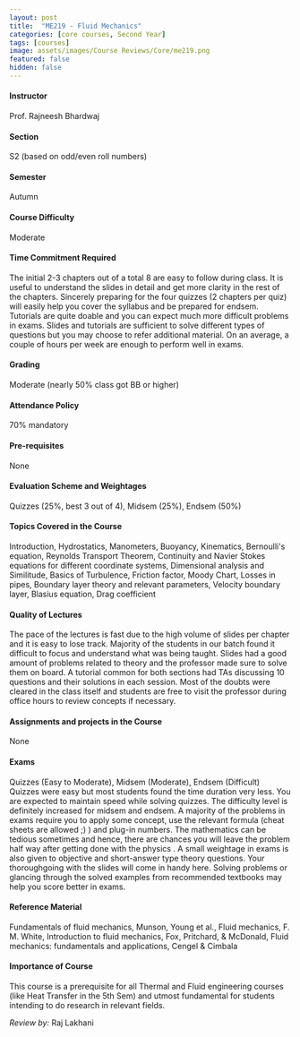```yaml
---
layout: post
title:  "ME219 - Fluid Mechanics"
categories: [core courses, Second Year]
tags: [courses]
image: assets/images/Course Reviews/Core/me219.png
featured: false
hidden: false
---
```


#### Instructor
Prof. Rajneesh Bhardwaj 

#### Section
S2 (based on odd/even roll numbers)	

#### Semester
Autumn

#### Course Difficulty
Moderate 

#### Time Commitment Required
The initial 2-3 chapters out of a total 8 are easy to follow during class. It is useful to understand the slides in detail and get more clarity in the rest of the chapters. Sincerely preparing for the four quizzes (2 chapters per quiz) will easily help you cover the syllabus and be prepared for endsem. Tutorials are quite doable and you can expect much more difficult problems in exams. Slides and tutorials are sufficient to solve different types of questions but you may choose to refer additional material. On an average, a couple of hours per week are enough to perform well in exams. 

#### Grading
Moderate (nearly 50% class got BB or higher)

#### Attendance Policy
70% mandatory 	

#### Pre-requisites
None

#### Evaluation Scheme and Weightages
Quizzes (25%, best 3 out of 4), Midsem (25%), Endsem (50%)

#### Topics Covered in the Course
Introduction, Hydrostatics, Manometers, Buoyancy, Kinematics, Bernoulli's equation, Reynolds Transport Theorem, Continuity and Navier Stokes equations for different coordinate systems, Dimensional analysis and Similitude, Basics of Turbulence, Friction factor, Moody Chart, Losses in pipes, Boundary layer theory and relevant parameters, Velocity boundary layer, Blasius equation, Drag coefficient 

#### Quality of Lectures
The pace of the lectures is fast due to the high volume of slides per chapter and it is easy to lose track. Majority of the students in our batch found it difficult to focus and understand what was being taught. Slides had a good amount of problems related to theory and the professor made sure to solve them on board. A tutorial common for both sections had TAs discussing 10 questions and their solutions in each session. Most of the doubts were cleared in the class itself and students are free to visit the professor during office hours to review concepts if necessary. 

#### Assignments and projects in the Course
None

#### Exams
Quizzes (Easy to Moderate), Midsem (Moderate), Endsem (Difficult)
Quizzes were easy but most students found the time duration very less. You are expected to maintain speed while solving quizzes. The difficulty level is definitely increased for midsem and endsem. A majority of the problems in exams require you to apply some concept, use the relevant formula (cheat sheets are allowed ;) ) and plug-in numbers. The mathematics can be tedious sometimes and hence, there are chances you will leave the problem half way after getting done with the physics . A small weightage in exams is also given to objective and short-answer type theory questions. Your thoroughgoing with the slides will come in handy here. Solving problems or glancing through the solved examples from recommended textbooks may help you score better in exams. 

#### Reference Material
Fundamentals of fluid mechanics, Munson, Young et al., Fluid mechanics, F. M. White, Introduction to fluid mechanics, Fox, Pritchard, & McDonald, Fluid mechanics: fundamentals and applications, Cengel & Cimbala

#### Importance of Course
This course is a prerequisite for all Thermal and Fluid engineering courses (like Heat Transfer in the 5th Sem) and utmost fundamental for students intending to do research in relevant fields. 

*Review by:* Raj Lakhani

